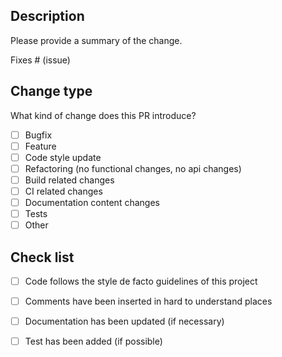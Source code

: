## Description
Please provide a summary of the change.

Fixes # (issue)

## Change type
What kind of change does this PR introduce?
- [ ] Bugfix
- [ ] Feature
- [ ] Code style update
- [ ] Refactoring (no functional changes, no api changes)
- [ ] Build related changes
- [ ] CI related changes
- [ ] Documentation content changes
- [ ] Tests
- [ ] Other

## Check list
- [ ] Code follows the style de facto guidelines of this project
- [ ] Comments have been inserted in hard to understand places
- [ ] Documentation has been updated (if necessary)
- [ ] Test has been added (if possible)


